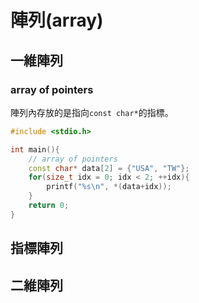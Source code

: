 # 陣列(array)

## 一維陣列

### array of pointers

陣列內存放的是指向`const char*`的指標。

```cpp
#include <stdio.h>

int main(){
    // array of pointers
    const char* data[2] = {"USA", "TW"};
    for(size_t idx = 0; idx < 2; ++idx){
        printf("%s\n", *(data+idx));
    }
    return 0;
}
```

## 指標陣列

## 二維陣列
